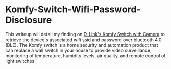 # Komfy-Switch-Wifi-Password-Disclosure

This writeup will detail my finding on <a href="http://us.dlink.com/products/connected-home/komfy-switch-with-camera/">D-Link's Komfy Switch with Camera</a> to retrieve the device's associated wifi ssid and password over bluetooth 4.0 (BLE). The Komfy switch is a home security and automation product that can replace a wall switch in your house to provide video surveillance, monitoring of temperature, humidity levels, air quality, and remote control of light switches.
